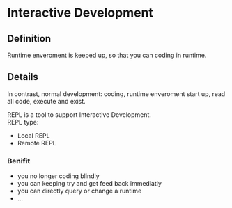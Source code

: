 # Interactive Development

## Definition
Runtime enveroment is keeped up, so that you can coding in runtime.


## Details
In contrast, normal development: coding, runtime enveroment start up, read all code, execute and exist.  

REPL is a tool to support Interactive Development.  
REPL type:

* Local REPL
* Remote REPL
    
### Benifit

* you no longer coding blindly
* you can keeping try and get feed back immediatly
* you can directly query or change a runtime
* ...
